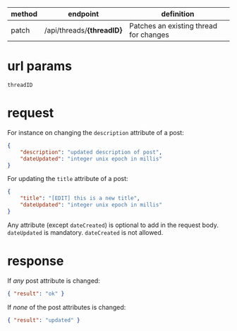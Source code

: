 method | endpoint | definition |
-------|----------|------------|
patch  | /api/threads/**{threadID}** | Patches an existing thread for changes

# url params
`threadID`

# request

For instance on changing the `description` attribute of a post:
```json
{
    "description": "updated description of post",
    "dateUpdated": "integer unix epoch in millis"
}
```

For updating the `title` attribute of a post:

```json
{
    "title": "[EDIT] this is a new title",
    "dateUpdated": "integer unix epoch in millis"
}
```

Any attribute (except `dateCreated`) is optional to add in the request body. `dateUpdated` is mandatory. `dateCreated` is not allowed.

# response

If *any* post attribute is changed:

```json
{ "result": "ok" }
```

If *none* of the post attributes is changed:

```json
{ "result": "updated" }
```
